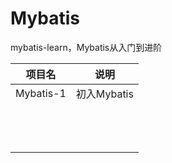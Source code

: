 # Mybatis
mybatis-learn，Mybatis从入门到进阶

| 项目名    | 说明        |
| --------- | ----------- |
| Mybatis-1 | 初入Mybatis |
|           |             |
|           |             |
|           |             |
|           |             |
|           |             |
|           |             |
|           |             |
|           |             |
|           |             |
|           |             |
|           |             |
|           |             |
|           |             |

